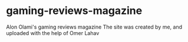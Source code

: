 # gaming-reviews-magazine
Alon Olami's gaming reviews magazine
The site was created by me, and uploaded with the help of Omer Lahav 
